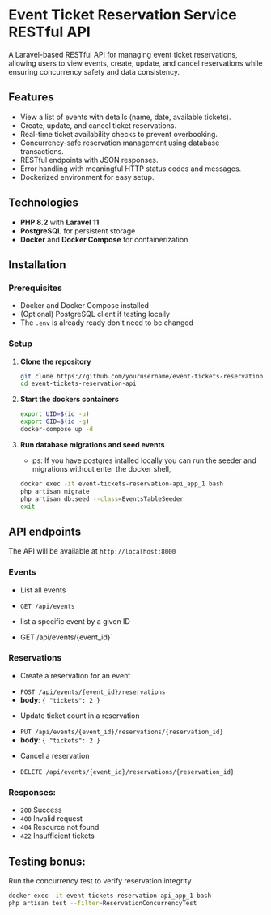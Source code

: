 # Event Ticket Reservation Service RESTful API

A Laravel-based RESTful API for managing event ticket reservations, allowing users to view events, create, update, and cancel reservations while ensuring concurrency safety and data consistency.

## Features

- View a list of events with details (name, date, available tickets).
- Create, update, and cancel ticket reservations.
- Real-time ticket availability checks to prevent overbooking.
- Concurrency-safe reservation management using database transactions.
- RESTful endpoints with JSON responses.
- Error handling with meaningful HTTP status codes and messages.
- Dockerized environment for easy setup.

## Technologies

- **PHP 8.2** with **Laravel 11**
- **PostgreSQL** for persistent storage
- **Docker** and **Docker Compose** for containerization

## Installation

### Prerequisites

- Docker and Docker Compose installed
- (Optional) PostgreSQL client if testing locally
- The `.env` is already ready don't need to be changed

### Setup

1. **Clone the repository**
   ```bash
   git clone https://github.com/yourusername/event-tickets-reservation-api.git
   cd event-tickets-reservation-api
   ```

2. **Start the dockers containers**
    ```bash
    export UID=$(id -u)
    export GID=$(id -g)
    docker-compose up -d
    ```

3. **Run database migrations and seed events**
    - ps: If you have postgres intalled locally you can run the seeder and migrations without enter the docker shell,

    ```bash
    docker exec -it event-tickets-reservation-api_app_1 bash
    php artisan migrate
    php artisan db:seed --class=EventsTableSeeder
    exit
    ```

## API endpoints

The API will be available at `http://localhost:8000`

### Events

- List all events
* `GET /api/events`
- list a specific event by a given ID
* GET /api/events/{event_id}`

### Reservations

- Create a reservation for an event
* `POST /api/events/{event_id}/reservations`
* **body**: `{ "tickets": 2 }`

- Update ticket count in a reservation
* `PUT /api/events/{event_id}/reservations/{reservation_id}`
* **body**: `{ "tickets": 2 }`

- Cancel a reservation
* `DELETE /api/events/{event_id}/reservations/{reservation_id}`

### Responses:
- `200` Success
- `400` Invalid request
- `404` Resource not found
- `422` Insufficient tickets

## Testing bonus:
Run the concurrency test to verify reservation integrity

```bash
docker exec -it event-tickets-reservation-api_app_1 bash
php artisan test --filter=ReservationConcurrencyTest
```
